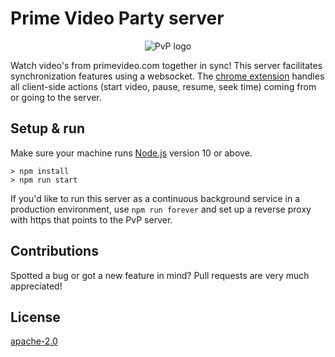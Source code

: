 # Prime Video Party server
<p style="text-align: center" align="center">
  <img src="https://primevideoparty.com/logo-full.png" alt="PvP logo"/>
</p>

Watch video's from primevideo.com together in sync! This server facilitates synchronization features using a websocket.
The [chrome extension](https://github.com/videoparty/prime-chrome) handles all client-side actions (start video, pause, resume, seek time) coming from or going to the server.

## Setup & run
Make sure your machine runs [Node.js](https://nodejs.org/) version 10 or above.

```shell script
> npm install
> npm run start
```

If you'd like to run this server as a continuous background service in a production environment,
use `npm run forever` and set up a reverse proxy with https that points to the PvP server.

## Contributions
Spotted a bug or got a new feature in mind? Pull requests are very much appreciated!

## License
[apache-2.0](LICENSE)
